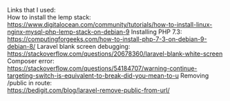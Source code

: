 Links that I used:<br>
How to install the lemp stack:<br>
https://www.digitalocean.com/community/tutorials/how-to-install-linux-nginx-mysql-php-lemp-stack-on-debian-9
Installing PHP 7.3:<br>
https://computingforgeeks.com/how-to-install-php-7-3-on-debian-9-debian-8/
Laravel blank screen debugging:<br>
https://stackoverflow.com/questions/20678360/laravel-blank-white-screen
Composer error:<br>
https://stackoverflow.com/questions/54184707/warning-continue-targeting-switch-is-equivalent-to-break-did-you-mean-to-u
Removing /public in route:<br>
https://bedigit.com/blog/laravel-remove-public-from-url/
